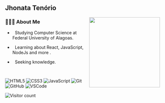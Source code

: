 <h2>Jhonata Tenório</h2>

<img align='right' src="https://mir-s3-cdn-cf.behance.net/project_modules/disp/13311e75820101.5c5806640e015.gif" width="230">


<h3> 👨🏽‍💻 About Me </h3>



- &nbsp; Studying Computer Science at Federal University of Alagoas.

- &nbsp; Learning about React, JavaScript, NodeJs and more .

- &nbsp; Seeking knowledge.
<br/>

![HTML5](https://img.shields.io/badge/-HTML5-E34F26?logo=html5&logoColor=white)
![CSS3](https://img.shields.io/badge/-CSS3-1572B6?logo=css3)
![JavaScript](https://img.shields.io/badge/-JavaScript-black?logo=javascript)
![Git](https://img.shields.io/badge/-Git-black?logo=git)
![GitHub](https://img.shields.io/badge/-GitHub-181717?logo=github)
![VSCode](https://img.shields.io/badge/-VSCode-007ACC?logo=visual-studio-code&logoColor=white)


![Visitor count](https://visitor-badge.laobi.icu/badge?page_id=jhonataT.jhonataT)
